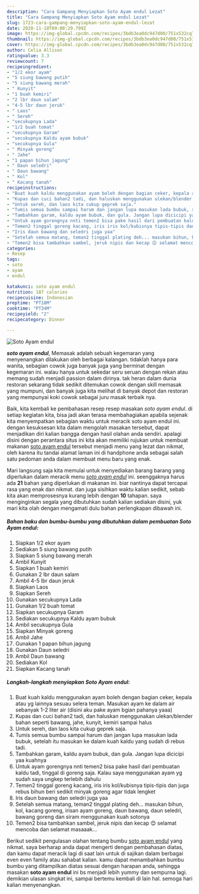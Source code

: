 ```yaml
---
description: "Cara Gampang Menyiapkan Soto Ayam endul Lezat"
title: "Cara Gampang Menyiapkan Soto Ayam endul Lezat"
slug: 1723-cara-gampang-menyiapkan-soto-ayam-endul-lezat
date: 2020-11-10T09:00:29.799Z
image: https://img-global.cpcdn.com/recipes/3bdb3ea0dc947d00/751x532cq70/soto-ayam-endul-foto-resep-utama.jpg
thumbnail: https://img-global.cpcdn.com/recipes/3bdb3ea0dc947d00/751x532cq70/soto-ayam-endul-foto-resep-utama.jpg
cover: https://img-global.cpcdn.com/recipes/3bdb3ea0dc947d00/751x532cq70/soto-ayam-endul-foto-resep-utama.jpg
author: Celia Allison
ratingvalue: 3.3
reviewcount: 7
recipeingredient:
- "1/2 ekor ayam"
- "5 siung bawang putih"
- "5 siung bawang merah"
- " Kunyit"
- "1 buah kemiri"
- "2 lbr daun salam"
- "4-5 lbr daun jeruk"
- " Laos"
- " Sereh"
- "secukupnya Lada"
- "1/2 buah tomat"
- "secukupnya Garam"
- "secukupnya Kaldu ayam bubuk"
- "secukupnya Gula"
- " Minyak goreng"
- " Jahe"
- "1 papan bihun jagung"
- " Daun seledri"
- " Daun bawang"
- " Kol"
- " Kacang tanah"
recipeinstructions:
- "Buat kuah kaldu menggunakan ayam boleh dengan bagian ceker, kepala atau yg lainnya sesuau selera teman. Masukan ayam ke dalam air sebanyak 1-2 liter air (disini aku pake ayam bgian pahanya yaaa)"
- "Kupas dan cuci bahan2 tadi, dan haluskan menggunakan ulekan/blender bahan seperti bawang, jahe, kunyit, kemiri sampai halus"
- "Untuk sereh, dan laos kita cukup geprek saja."
- "Tumis semua bumbu sampai harum dan jangan lupa masukan lada bubuk, setelah itu masukan ke dalam kuah kaldu yang sudah di rebus tadi."
- "Tambahkan garam, kaldu ayam bubuk, dan gula. Jangan lupa dicicipi yaa kuahnya"
- "Untuk ayam gorengnya nnti temen2 bisa pake hasil dari pembuatan kaldu tadi, tinggal di goreng saja. Kalau saya menggunakan ayam yg sudah saya ungkep terlebih dahulu"
- "Temen2 tinggal goreng kacang, iris iris kol/kubisnya tipis-tipis dan juga rebus bihun beri sedikit minyak goreng agar tidak lengket"
- "Iris daun bawang dan seledri juga yaa"
- "Setelah semua matang, teman2 tinggal plating deh... masukan bihun, kol, kacang goreng, irisan ayam goreng, daun bawang, daun seledri, bawang goreng dan siram menggunakan kuah sotonya"
- "Temen2 bisa tambahkan sambel, jeruk nipis dan kecap 😊 selamat mencoba dan selamat masaaak..."
categories:
- Resep
tags:
- soto
- ayam
- endul

katakunci: soto ayam endul 
nutrition: 187 calories
recipecuisine: Indonesian
preptime: "PT18M"
cooktime: "PT34M"
recipeyield: "2"
recipecategory: Dinner

---
```



![Soto Ayam endul](https://img-global.cpcdn.com/recipes/3bdb3ea0dc947d00/751x532cq70/soto-ayam-endul-foto-resep-utama.jpg)

<b><i>soto ayam endul</i></b>, Memasak adalah sebuah kegemaran yang menyenangkan dilakukan oleh berbagai kalangan. tidaklah hanya para wanita, sebagian cowok juga banyak juga yang berminat dengan kegemaran ini. walau hanya untuk sekedar seru seruan dengan rekan atau memang sudah menjadi passion dalam dirinya. tak heran dalam dunia restoran sekarang tidak sedikit ditemukan cowok dengan skill memasak yang mumpuni, dan banyak juga kita melihat di banyak depot dan restoran yang mempunyai koki cowok sebagai juru masak terbaik nya.

Baik, kita kembali ke pembahasan resep resep masakan <i>soto ayam endul</i>. di setiap kegiatan kita, bisa jadi akan terasa membahagiakan apabila sejenak kita menyempatkan sebagian waktu untuk meracik soto ayam endul ini. dengan kesuksesan kita dalam mengolah masakan tersebut, dapat menjadikan diri kalian bangga dengan hasil olahan anda sendiri. apalagi disini dengan perantara situs ini kita akan memiliki rujukan untuk membuat makanan <u>soto ayam endul</u> tersebut menjadi menu yang lezat dan nikmat, oleh karena itu tandai alamat laman ini di handphone anda sebagai salah satu pedoman anda dalam membuat menu baru yang enak.




Mari langsung saja kita memulai untuk menyediakan barang barang yang diperlukan dalam meracik menu <u><i>soto ayam endul</i></u> ini. seenggaknya harus ada <b>21</b> bahan yang diperlukan di makanan ini. biar nantinya dapat tercapai rasa yang enak dan nikmat. dan juga sisihkan waktu kalian sedikit, sebab kita akan memprosesnya kurang lebih dengan <b>10</b> tahapan. saya menginginkan segala yang dibutuhkan sudah kalian sediakan disini, yuk mari kita olah dengan mengamati dulu bahan perlengkapan dibawah ini.

<!--inarticleads1-->

##### Bahan baku dan bumbu-bumbu yang dibutuhkan dalam pembuatan Soto Ayam endul:

1. Siapkan 1/2 ekor ayam
1. Sediakan 5 siung bawang putih
1. Siapkan 5 siung bawang merah
1. Ambil  Kunyit
1. Siapkan 1 buah kemiri
1. Gunakan 2 lbr daun salam
1. Ambil 4-5 lbr daun jeruk
1. Siapkan  Laos
1. Siapkan  Sereh
1. Gunakan secukupnya Lada
1. Gunakan 1/2 buah tomat
1. Siapkan secukupnya Garam
1. Sediakan secukupnya Kaldu ayam bubuk
1. Ambil secukupnya Gula
1. Siapkan  Minyak goreng
1. Ambil  Jahe
1. Gunakan 1 papan bihun jagung
1. Gunakan  Daun seledri
1. Ambil  Daun bawang
1. Sediakan  Kol
1. Siapkan  Kacang tanah




<!--inarticleads2-->

##### Langkah-langkah menyiapkan Soto Ayam endul:

1. Buat kuah kaldu menggunakan ayam boleh dengan bagian ceker, kepala atau yg lainnya sesuau selera teman. Masukan ayam ke dalam air sebanyak 1-2 liter air (disini aku pake ayam bgian pahanya yaaa)
1. Kupas dan cuci bahan2 tadi, dan haluskan menggunakan ulekan/blender bahan seperti bawang, jahe, kunyit, kemiri sampai halus
1. Untuk sereh, dan laos kita cukup geprek saja.
1. Tumis semua bumbu sampai harum dan jangan lupa masukan lada bubuk, setelah itu masukan ke dalam kuah kaldu yang sudah di rebus tadi.
1. Tambahkan garam, kaldu ayam bubuk, dan gula. Jangan lupa dicicipi yaa kuahnya
1. Untuk ayam gorengnya nnti temen2 bisa pake hasil dari pembuatan kaldu tadi, tinggal di goreng saja. Kalau saya menggunakan ayam yg sudah saya ungkep terlebih dahulu
1. Temen2 tinggal goreng kacang, iris iris kol/kubisnya tipis-tipis dan juga rebus bihun beri sedikit minyak goreng agar tidak lengket
1. Iris daun bawang dan seledri juga yaa
1. Setelah semua matang, teman2 tinggal plating deh... masukan bihun, kol, kacang goreng, irisan ayam goreng, daun bawang, daun seledri, bawang goreng dan siram menggunakan kuah sotonya
1. Temen2 bisa tambahkan sambel, jeruk nipis dan kecap 😊 selamat mencoba dan selamat masaaak...




Berikut sedikit pengulasan olahan tentang bumbu <u>soto ayam endul</u> yang nikmat. saya berharap anda dapat mengerti dengan pembahasan diatas, dan kamu dapat meracik lagi di saat lain untuk di sajikan dalam berbagai even even family atau sahabat kalian. kamu dapat menambahkan bumbu bumbu yang ditampilkan diatas sesuai dengan harapan anda, sehingga masakan <b>soto ayam endul</b> ini bs menjadi lebih yummy dan sempurna lagi. demikian ulasan singkat ini, sampai bertemu kembali di lain hal. semoga hari kalian menyenangkan.
